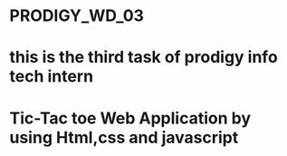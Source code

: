 # PRODIGY_WD_03

# this is the third task of prodigy info tech intern

# Tic-Tac toe Web Application by using Html,css and javascript
